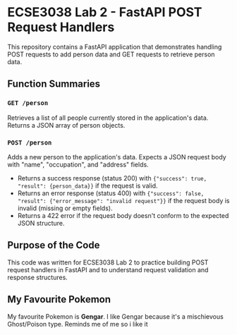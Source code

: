 # ECSE3038 Lab 2 - FastAPI POST Request Handlers

This repository contains a FastAPI application that demonstrates handling POST requests to add person data and GET requests to retrieve person data.

## Function Summaries

### `GET /person`
Retrieves a list of all people currently stored in the application's data. Returns a JSON array of person objects.

### `POST /person`
Adds a new person to the application's data. Expects a JSON request body with "name", "occupation", and "address" fields.
- Returns a success response (status 200) with `{"success": true, "result": {person_data}}` if the request is valid.
- Returns an error response (status 400) with `{"success": false, "result": {"error_message": "invalid request"}}` if the request body is invalid (missing or empty fields).
- Returns a 422 error if the request body doesn't conform to the expected JSON structure.

## Purpose of the Code

This code was written for ECSE3038 Lab 2 to practice building POST request handlers in FastAPI and to understand request validation and response structures.

## My Favourite Pokemon

My favourite Pokemon is **Gengar**. I like Gengar because it's a mischievous Ghost/Poison type. Reminds me of me so i like it 